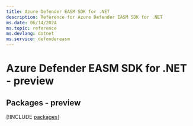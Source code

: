 ```yaml
---
title: Azure Defender EASM SDK for .NET
description: Reference for Azure Defender EASM SDK for .NET
ms.date: 06/14/2024
ms.topic: reference
ms.devlang: dotnet
ms.service: defendereasm
---
```

# Azure Defender EASM SDK for .NET - preview
## Packages - preview
[!INCLUDE [packages](defender-easm-index.md)]